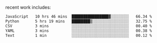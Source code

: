 
<!--<img width="1415" height="100" alt="blu" src="https://github.com/rdsilva01/rdsilva01/assets/101207588/deb060e5-d035-4f09-b511-e3f50605b207">-->

<!-- \> Enthusiastic about developing and building solutions <br>
\> Computer Science and Engineering @ UBI -->

<!-- <a href="https://www.rodrigosilva.live/">personal website</a> 🏁 -->

<!-- ![](https://komarev.com/ghpvc/?username=rdsilva01) -->

recent work includes:
<!--START_SECTION:waka-->

```txt
JavaScript   10 hrs 46 mins  ████████████████▓░░░░░░░░   66.34 %
Python       5 hrs 19 mins   ████████▒░░░░░░░░░░░░░░░░   32.75 %
CSV          3 mins          ░░░░░░░░░░░░░░░░░░░░░░░░░   00.40 %
YAML         3 mins          ░░░░░░░░░░░░░░░░░░░░░░░░░   00.38 %
Text         1 min           ░░░░░░░░░░░░░░░░░░░░░░░░░   00.12 %
```

<!--END_SECTION:waka-->

